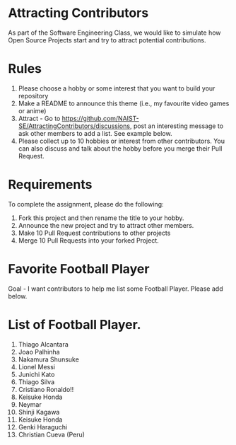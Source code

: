 # Attracting Contributors
As part of the Software Engineering Class, we would like to simulate how Open Source Projects start and try to attract potential contributions.

# Rules

1. Please choose a hobby or some interest that you want to build your repository
2. Make a README to announce this theme (i.e., my favourite video games or anime)
3. Attract - Go to https://github.com/NAIST-SE/AttractingContributors/discussions, post an interesting message to ask other members to add a list. See example below.
4. Please collect up to 10 hobbies or interest from other contributors. You can also discuss and talk about the hobby before you merge their Pull Request.

# Requirements
To complete the assignment, please do the following:
1. Fork this project and then rename the title to your hobby. 
2. Announce the new project and try to attract other members.
3. Make 10 Pull Request contributions to other projects
4. Merge 10 Pull Requests into your forked Project.

# Favorite Football Player
Goal - I want contributors to help me list some Football Player.
Please add below.

# List of Football Player.
1. Thiago Alcantara
2. Joao Palhinha
3. Nakamura Shunsuke
4. Lionel Messi
5. Junichi Kato
6. Thiago Silva
7. Cristiano Ronaldo!!
8. Keisuke Honda
9. Neymar
10. Shinji Kagawa
11. Keisuke Honda
12. Genki Haraguchi
13. Christian Cueva (Peru)
